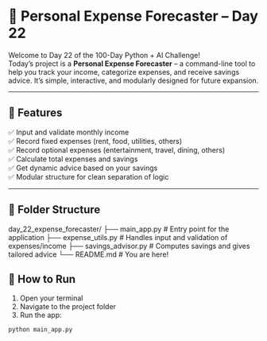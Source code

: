 # 💸 Personal Expense Forecaster – Day 22

Welcome to Day 22 of the 100-Day Python + AI Challenge!  
Today’s project is a **Personal Expense Forecaster** – a command-line tool to help you track your income, categorize expenses, and receive savings advice. It’s simple, interactive, and modularly designed for future expansion.

---

## 📌 Features

✅ Input and validate monthly income  
✅ Record fixed expenses (rent, food, utilities, others)  
✅ Record optional expenses (entertainment, travel, dining, others)  
✅ Calculate total expenses and savings  
✅ Get dynamic advice based on your savings  
✅ Modular structure for clean separation of logic  

---

## 🧱 Folder Structure

day_22_expense_forecaster/
├── main_app.py # Entry point for the application
├── expense_utils.py # Handles input and validation of expenses/income
├── savings_advisor.py # Computes savings and gives tailored advice
└── README.md # You are here!


## 🚀 How to Run

1. Open your terminal
2. Navigate to the project folder
3. Run the app:

```bash
python main_app.py